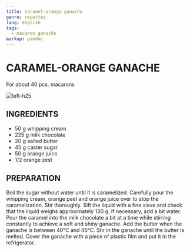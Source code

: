 ```yaml
---
title: caramel-orange ganache
genre: recettes
lang: english
tags:
  - macaron ganache
markup: pandoc
---
```


# CARAMEL-ORANGE GANACHE

For about 40 pcs. macarons

![](/home/fred/.repo/traductions/recettes/images/macaron_orange.jpg "left-h25")

## INGREDIENTS


- 50 g whipping cream
- 225 g milk chocolate
- 20 g salted butter
- 45 g caster sugar
- 50 g orange juice
- 1/2 orange zest

## PREPARATION

Boil the sugar without water until it is caramelized.
Carefully pour the whipping cream, orange peel and orange juice over to stop the caramelization.
Stir thoroughly.
Sift the liquid with a fine sieve and check that the liquid weighs approximately 130 g.
If necessary, add a bit water.
Pour the caramel into the milk chocolate a bit at a time while stirring constantly to achieve a soft and shiny ganache.
Add the butter when the ganache is between 40°C and 45°C.
Stir in the ganache until the butter is melted.
Cover the ganache with a piece of plastic film and put it in the refrigerator.

